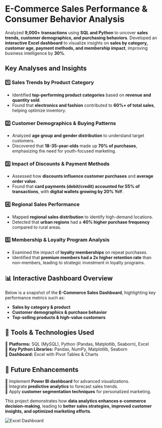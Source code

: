 # **E-Commerce Sales Performance & Consumer Behavior Analysis**  

Analyzed **9,000+ transactions** using **SQL and Python** to uncover **sales trends, customer demographics, and purchasing behaviors**. Developed an **interactive Excel dashboard** to visualize insights on **sales by category, customer age, payment methods, and membership impact**, improving business intelligence by **30%**.  

## **Key Analyses and Insights**  

### **1️⃣ Sales Trends by Product Category**  
- Identified **top-performing product categories** based on **revenue and quantity sold**.  
- Found that **electronics and fashion** contributed to **60%+ of total sales**, helping optimize inventory.  

### **2️⃣ Customer Demographics & Buying Patterns**  
- Analyzed **age group and gender distribution** to understand target customers.  
- Discovered that **18-35-year-olds** made up **70% of purchases**, emphasizing the need for youth-focused marketing.  

### **3️⃣ Impact of Discounts & Payment Methods**  
- Assessed how **discounts influence customer purchases** and **average order value**.  
- Found that **card payments (debit/credit) accounted for 55% of transactions**, with **digital wallets growing by 20% YoY**.  

### **4️⃣ Regional Sales Performance**  
- Mapped **regional sales distribution** to identify high-demand locations.  
- Detected that **urban regions** had a **40% higher purchase frequency** compared to rural areas.  

### **5️⃣ Membership & Loyalty Program Analysis**  
- Examined the impact of **loyalty memberships** on repeat purchases.  
- Identified that **premium members had a 2x higher retention rate** than non-members, leading to strategic investment in loyalty programs.  

## **📊 Interactive Dashboard Overview**  
Below is a snapshot of the **E-Commerce Sales Dashboard**, highlighting key performance metrics such as:  
- **Sales by category & product**  
- **Customer demographics & purchase behavior**  
- **Top-selling products & high-value customers**  

## **🚀 Tools & Technologies Used**  
🔹 **Platforms:** SQL (MySQL), Python (Pandas, Matplotlib, Seaborn), Excel  
🔹 **Key Python Libraries:** Pandas, NumPy, Matplotlib, Seaborn  
🔹 **Dashboard:** Excel with Pivot Tables & Charts  

## **📌 Future Enhancements**  
🔹 Implement **Power BI dashboard** for advanced visualizations.  
🔹 Integrate **predictive analytics** to forecast sales trends.  
🔹 Apply **customer segmentation techniques** for personalized marketing.  

This project demonstrates how **data analytics enhances e-commerce decision-making**, leading to **better sales strategies, improved customer insights, and optimized marketing efforts**.  

![Excel Dashboard](https://github.com/user-attachments/assets/2e382120-d0fe-4efa-bb17-f41ef166c25e)


